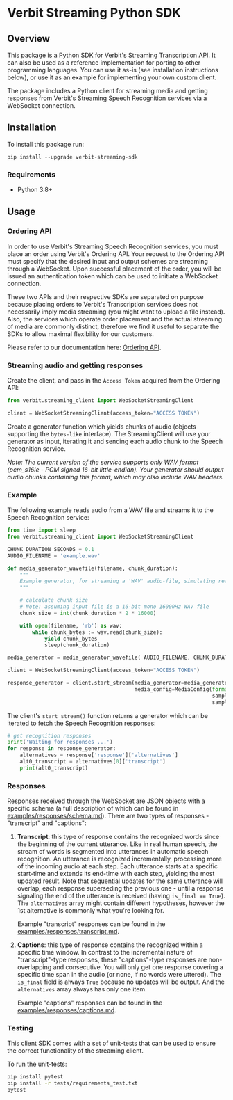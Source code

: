 # Verbit Streaming Python SDK

## Overview

This package is a Python SDK for Verbit's Streaming Transcription API.
It can also be used as a reference implementation for porting to other programming languages.
You can use it as-is (see installation instructions below), or use it as an example for implementing your own custom client.

The package includes a Python client for streaming media and getting responses from Verbit's Streaming Speech Recognition services via a WebSocket connection.

## Installation

To install this package run:

    pip install --upgrade verbit-streaming-sdk

### Requirements

- Python 3.8+

## Usage

### Ordering API
In order to use Verbit's Streaming Speech Recognition services, you must place an order using Verbit's Ordering API. Your request to the Ordering API must specify that the desired input and output schemes are streaming through a WebSocket. Upon successful placement of the order, you will be issued an authentication token which can be used to initiate a WebSocket connection.

These two APIs and their respective SDKs are separated on purpose because placing orders to Verbit's Transcription services does not necessarily imply media streaming (you might want to upload a file instead).
Also, the services which operate order placement and the actual streaming of media are commonly distinct, therefore we find it useful to separate the SDKs to allow maximal flexibility for our customers.

Please refer to our documentation here: [Ordering API](https://verbit.co/api_docs/index.html).

### Streaming audio and getting responses

Create the client, and pass in the `Access Token` acquired from the Ordering API:

```python
from verbit.streaming_client import WebSocketStreamingClient

client = WebSocketStreamingClient(access_token="ACCESS TOKEN")
```

Create a generator function which yields chunks of audio (objects supporting the `bytes-like` interface).
The StreamingClient will use your generator as input, iterating it and sending each audio chunk to the Speech Recognition service.

_Note:
The current version of the service supports only WAV format (pcm_s16le - PCM signed 16-bit little-endian).
Your generator should output audio chunks containing this format, which may also include WAV headers._

### Example

The following example reads audio from a WAV file and streams it to the Speech Recognition service:

```python
from time import sleep
from verbit.streaming_client import WebSocketStreamingClient

CHUNK_DURATION_SECONDS = 0.1
AUDIO_FILENAME = 'example.wav'

def media_generator_wavefile(filename, chunk_duration):
    """
    Example generator, for streaming a 'WAV' audio-file, simulating realtime playback-rate using sleep()
    """

    # calculate chunk size
    # Note: assuming input file is a 16-bit mono 16000Hz WAV file
    chunk_size = int(chunk_duration * 2 * 16000)

    with open(filename, 'rb') as wav:
        while chunk_bytes := wav.read(chunk_size):
            yield chunk_bytes
            sleep(chunk_duration)

media_generator = media_generator_wavefile( AUDIO_FILENAME, CHUNK_DURATION_SECONDS)

client = WebSocketStreamingClient(access_token="ACCESS TOKEN")

response_generator = client.start_stream(media_generator=media_generator,
                                         media_config=MediaConfig(format='S16LE',     # signed 16-bit little-endian PCM
                                                                  sample_rate=16000,  # in Hz
                                                                  sample_width=2))    # in bytes
```

The client's `start_stream()` function returns a generator which can be iterated to fetch the Speech Recognition responses:
```python
# get recognition responses
print('Waiting for responses ...')
for response in response_generator:
    alternatives = response['response']['alternatives']
    alt0_transcript = alternatives[0]['transcript']
    print(alt0_transcript)
```


### Responses

Responses received through the WebSocket are JSON objects with a specific schema (a full description of which can be found in [examples/responses/schema.md](examples/responses/schema.md)).
There are two types of responses - "transcript" and "captions":

1. **Transcript**: this type of response contains the recognized words since the beginning of the current utterance. Like in real human speech, the stream of words is segmented into utterances in automatic speech recognition. An utterance is recognized incrementally, processing more of the incoming audio at each step. Each utterance starts at a specific start-time and extends its end-time with each step, yielding the most updated result.
Note that sequential updates for the same utterance will overlap, each response superseding the previous one - until a response signaling the end of the utterance is received (having `is_final == True`).
The `alternatives` array might contain different hypotheses, however the 1st alternative is commonly what you're looking for.

    Example "transcript" responses can be found in the [examples/responses/transcript.md](examples/responses/transcript.md).


2. **Captions**: this type of response contains the recognized within a specific time window. In contrast to the incremental nature of "transcript"-type responses, these "captions"-type responses are non-overlapping and consecutive. You will only get one response covering a specific time span in the audio (or none, if no words were uttered).
The `is_final` field is always `True` because no updates will be output. And the `alternatives` array always has only one item.

    Example "captions" responses can be found in the [examples/responses/captions.md](examples/responses/captions.md).

### Testing
This client SDK comes with a set of unit-tests that can be used to ensure the correct functionality of the streaming client.

To run the unit-tests:
```bash
pip install pytest
pip install -r tests/requirements_test.txt
pytest
```
